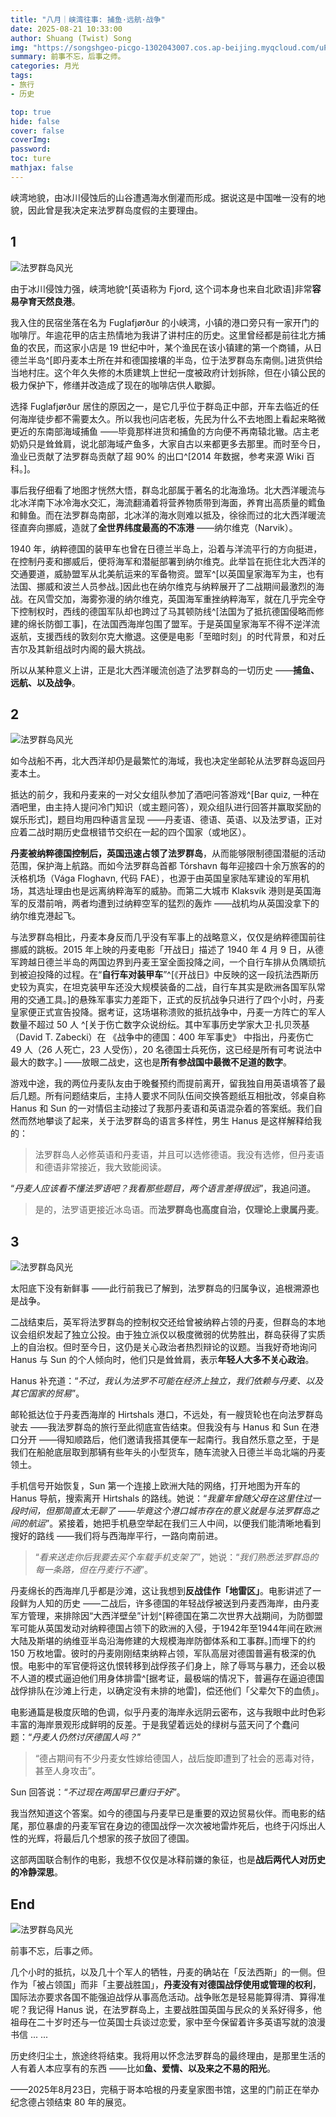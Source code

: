 ```yaml
---
title: "八月｜峡湾往事: 捕鱼·远航·战争"
date: 2025-08-21 10:33:00
author: Shuang (Twist) Song
img: "https://songshgeo-picgo-1302043007.cos.ap-beijing.myqcloud.com/uPic/991E0768-F4CF-4DA2-BD15-BDD4E04CF71B_1_105_c.jpeg"
summary: 前事不忘，后事之师。
categories: 月光
tags:
- 旅行
- 历史

top: true
hide: false
cover: false
coverImg: 
password: 
toc: ture
mathjax: false
---
```


峡湾地貌，由冰川侵蚀后的山谷遭遇海水倒灌而形成。据说这是中国唯一没有的地貌，因此曾是我决定来法罗群岛度假的主要理由。

## 1

![法罗群岛风光](https://songshgeo-picgo-1302043007.cos.ap-beijing.myqcloud.com/uPic/991E0768-F4CF-4DA2-BD15-BDD4E04CF71B_1_105_c.jpeg)

由于冰川侵蚀力强，峡湾地貌^[英语称为 Fjord, 这个词本身也来自北欧语]非常**容易孕育天然良港**。

我入住的民宿坐落在名为 Fuglafjørður 的小峡湾，小镇的港口旁只有一家开门的咖啡厅。年逾花甲的店主热情地为我讲了讲村庄的历史。这里曾经都是前往北方捕鱼的农民，而这家小店是 19 世纪中叶，某个渔民在该小镇建的第一个商铺，从日德兰半岛^[即丹麦本土所在并和德国接壤的半岛，位于法罗群岛东南侧。]进货供给当地村庄。这个年久失修的木质建筑上世纪一度被政府计划拆除，但在小镇公民的极力保护下，修缮并改造成了现在的咖啡店供人歇脚。

选择 Fuglafjørður 居住的原因之一，是它几乎位于群岛正中部，开车去临近的任何海岸徒步都不需要太久。所以我也问店老板，先民为什么不去地图上看起来略微更近的东南部海域捕鱼 ——毕竟那样进货和捕鱼的方向便不再南辕北辙。店主老奶奶只是耸耸肩，说北部海域产鱼多，大家自古以来都更多去那里。而时至今日，渔业已贡献了法罗群岛贡献了超 90% 的出口^[2014 年数据，参考来源 Wiki 百科。]。

事后我仔细看了地图才恍然大悟，群岛北部属于著名的北海渔场。北大西洋暖流与北冰洋南下冰冷海水交汇，海流翻涌着将营养物质带到海面，养育出高质量的鳕鱼和鲱鱼。而在法罗群岛南部，北冰洋的海水则难以抵及，徐徐而过的北大西洋暖流径直奔向挪威，造就了**全世界纬度最高的不冻港** ——纳尔维克（Narvik）。

1940 年，纳粹德国的装甲车也曾在日德兰半岛上，沿着与洋流平行的方向挺进，在控制丹麦和挪威后，便将海军和潜艇部署到纳尔维克。此举旨在扼住北大西洋的交通要道，威胁盟军从北美航运来的军备物资。盟军^[以英国皇家海军为主，也有法国、挪威和波兰人员参战。]因此也在纳尔维克与纳粹展开了二战期间最激烈的海战。在风雪交加，海雾弥漫的纳尔维克，英国海军重挫纳粹海军，就在几乎完全夺下控制权时，西线的德国军队却也跨过了马其顿防线^[法国为了抵抗德国侵略而修建的绵长防御工事]，在法国西海岸包围了盟军。于是英国皇家海军不得不逆洋流返航，支援西线的敦刻尔克大撤退。这便是电影「至暗时刻」的时代背景，和对丘吉尔及其新组战时内阁的最大挑战。

所以从某种意义上讲，正是北大西洋暖流创造了法罗群岛的一切历史 ——**捕鱼、远航、以及战争**。

## 2

![法罗群岛风光](https://songshgeo-picgo-1302043007.cos.ap-beijing.myqcloud.com/uPic/752F8F0B-4714-49AF-AE38-80F335C1A361_1_105_c.jpeg)

如今战船不再，北大西洋却仍是最繁忙的海域，我也决定坐邮轮从法罗群岛返回丹麦本土。

抵达的前夕，我和丹麦来的一对父女组队参加了酒吧问答游戏^[Bar quiz, 一种在酒吧里，由主持人提问冷门知识（或主题问答），观众组队进行回答并赢取奖励的娱乐形式]，题目均用四种语言呈现 ——丹麦语、德语、英语、以及法罗语，正对应着二战时期历史盘根错节交织在一起的四个国家（或地区）。

**丹麦被纳粹德国控制后，英国迅速占领了法罗群岛**，从而能够限制德国潜艇的活动范围，保护海上航路。而如今法罗群岛首都 Tórshavn 每年迎接四十余万旅客的的沃格机场（Vága Floghavn, 代码 FAE），也源于由英国皇家陆军建设的军用机场，其选址理由也是远离纳粹海军的威胁。而第二大城市 Klaksvík 港则是英国海军的反潜前哨，两者均遭到过纳粹空军的猛烈的轰炸 ——战机均从英国没拿下的纳尔维克港起飞。

与法罗群岛相比，丹麦本身反而几乎没有军事上的战略意义，仅仅是纳粹德国前往挪威的跳板。2015 年上映的丹麦电影「开战日」描述了 1940 年 4 月 9 日，从德军跨越日德兰半岛的两国边界到丹麦王室全面投降之间，一个自行车排从负隅顽抗到被迫投降的过程。在“**自行车对装甲车**”^[《开战日》中反映的这一段抗法西斯历史较为真实，在坦克装甲车还没大规模装备的二战，自行车其实是欧洲各国军队常用的交通工具。]的悬殊军事实力差距下，正式的反抗战争只进行了四个小时，丹麦皇家便正式宣告投降。据考证，这场堪称溃败的抵抗战争中，丹麦一方阵亡的军人数量不超过 50 人 ^[关于伤亡数字众说纷纭。其中军事历史学家大卫·扎贝茨基（David T. Zabecki）在 《战争中的德国：400 年军事史》 中指出，丹麦伤亡 49 人（26 人死亡，23 人受伤），20 名德国士兵死伤，这已经是所有可考说法中最大的数字。] ——放眼二战史，这也是**所有参战国中最微不足道的数字**。

游戏中途，我的两位丹麦队友由于晚餐预约而提前离开，留我独自用英语填答了最后几题。所有问题结束后，主持人要求不同队伍间交换答题纸互相批改，邻桌自称 Hanus 和 Sun 的一对情侣主动接过了我那丹麦语和英语混杂着的答案纸。我们自然而然地攀谈了起来，关于法罗群岛的语言多样性，男生 Hanus 是这样解释给我的：

> 法罗群岛人必修英语和丹麦语，并且可以选修德语。我没有选修，但丹麦语和德语非常接近，我大致能阅读。

“*丹麦人应该看不懂法罗语吧？我看那些题目，两个语言差得很远*”，我追问道。

> 是的，法罗语更接近冰岛语。而**法罗群岛也高度自治，仅理论上隶属丹麦**。

## 3

![法罗群岛风光](https://songshgeo-picgo-1302043007.cos.ap-beijing.myqcloud.com/uPic/C5FCFAF4-7D67-4D9D-971D-5AE367B2DB45_1_105_c.jpeg)

太阳底下没有新鲜事 ——此行前我已了解到，法罗群岛的归属争议，追根溯源也是战争。

二战结束后，英军将法罗群岛的控制权交还给曾被纳粹占领的丹麦，但群岛的本地议会组织发起了独立公投。由于独立派仅以极度微弱的优势胜出，群岛获得了实质上的自治权。但时至今日，这仍是关心政治者热烈辩论的议题。当我好奇地询问 Hanus 与 Sun 的个人倾向时，他们只是耸耸肩，表示**年轻人大多不关心政治**。

Hanus 补充道：“*不过，我认为法罗不可能在经济上独立，我们依赖与丹麦、以及其它国家的贸易*”。

邮轮抵达位于丹麦西海岸的 Hirtshals 港口，不远处，有一艘货轮也在向法罗群岛驶去 ——我法罗群岛的旅行至此彻底宣告结束。但我没有与 Hanus 和 Sun 在港口分开 ——得知顺路后，他们邀请我搭其便车一起南行。我自然乐意之至，于是我们在船舱底层取到那辆有些年头的小型货车，随车流驶入日德兰半岛北端的丹麦领土。

手机信号开始恢复，Sun 第一个连接上欧洲大陆的网络，打开地图为开车的 Hanus 导航，搜索离开 Hirtshals 的路线。她说：“*我童年曾随父母在这里住过一段时间，但那简直太无聊了 ——毕竟这个港口城市存在的意义就是与法罗群岛之间的航运*”。紧接着，她把手机悬空举起在我们三人中间，以便我们能清晰地看到搜好的路线 ——我们将与西海岸平行，一路向南前进。

> “*看来送走你后我要去买个车载手机支架了*”，她说：“*我们熟悉法罗群岛的每一条路，但在丹麦行不通*”。

丹麦绵长的西海岸几乎都是沙滩，这让我想到**反战佳作「地雷区」**。电影讲述了一段鲜为人知的历史 ——二战后，许多德国的年轻战俘被送到丹麦西海岸，由丹麦军方管理，来排除因“大西洋壁垒”计划^[粹德国在第二次世界大战期间，为防御盟军可能从英国发动对纳粹德国占领下的欧洲的入侵，于1942年至1944年间在欧洲大陆及斯堪的纳维亚半岛沿海修建的大规模海岸防御体系和工事群。]而埋下的约 150 万枚地雷。彼时的丹麦刚刚结束纳粹占领，军队高层对德国普遍有极深的仇恨。电影中的军官便将这仇恨转移到战俘孩子们身上，除了辱骂与暴力，还会以极不人道的模式逼迫他们用身体排雷^[据考证，最极端的情况下，普遍存在逼迫德国战俘排队在沙滩上行走，以确定没有未排的地雷]，偿还他们「父辈欠下的血债」。

电影通篇是极度灰暗的色调，似乎丹麦的海岸永远阴云密布，这与我眼中此时色彩丰富的海岸景观形成鲜明的反差。于是我望着远处的绿树与蓝天问了个蠢问题：“*丹麦人仍然讨厌德国人吗？*”

> “德占期间有不少丹麦女性嫁给德国人，战后旋即遭到了社会的恶毒对待，甚至人身攻击”。

Sun 回答说：“*不过现在两国早已重归于好*”。

我当然知道这个答案。如今的德国与丹麦早已是重要的双边贸易伙伴。而电影的结尾，那位暴虐的丹麦军官在身边的德国战俘一次次被地雷炸死后，也终于闪烁出人性的光辉，将最后几个想家的孩子放回了德国。

这部两国联合制作的电影，我想不仅仅是冰释前嫌的象征，也是**战后两代人对历史的冷静深思**。

## End

![法罗群岛风光](https://songshgeo-picgo-1302043007.cos.ap-beijing.myqcloud.com/uPic/4BC07B63-540E-49BB-B697-9F28E9E8296A_1_105_c.jpeg)

前事不忘，后事之师。

几个小时的抵抗，以及几十个军人的牺牲，丹麦的确站在「反法西斯」的一侧。但作为「被占领国」而非「主要战胜国」，**丹麦没有对德国战俘使用或管理的权利**，国际法亦要求各国不能强迫战俘从事高危活动。战争账怎是轻易能算得清、算得准呢？我记得 Hanus 说，在法罗群岛上，主要战胜国英国与民众的关系好得多，他祖母在二十岁时还与一位英国士兵谈过恋爱，家中至今保留着许多英语写就的浪漫书信 ... ...

历史终归尘土，旅途终将结束。我将用以怀念法罗群岛的最终理由，是那里生活的人有着人本应享有的东西 ——比如**鱼、爱情、以及来之不易的阳光**。

——2025年8月23日，完稿于哥本哈根的丹麦皇家图书馆，这里的门前正在举办纪念德占领结束 80 年的展览。
